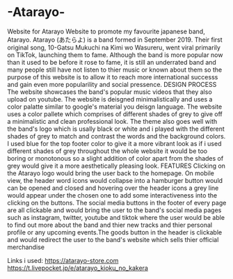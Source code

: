 # -Atarayo-
Website for Atarayo
Website to promote my favourite japanese band, Atarayo. Atarayo (あたらよ) is a band formed in September 2019. Their first original song, 10-Gatsu Mukuchi na Kimi wo Wasureru, went viral primarily on TikTok, launching them to fame. Although the band is more popular now than it used to be before it rose to fame, it is still an underrated band and many people still have not listen to thier music or known about them so the purpose of this website is to allow it to reach more international successs and gain even more popularility and  social pressence.
DESIGN PROCESS
The website showcases the band's popular music videos that they also upload on youtube.
The website is deisgned minimalistically and uses a color palatte similar to google's material you deisgn language.
The website uses a color pallete which comprises of different shades of grey to give off a minimalistic and clean professional look. The theme also goes well with the band's logo which is usally black or white and i played with the different shades of grey to match and contrast the words and the background colors. I used blue for the top footer color to give it a more vibrant look as if i used different shades of grey throughout the whole website it would be too boring or monotonous so a slight addition of color apart from the shades of grey would give it a more aesthetically pleasing look.
FEATURES
Clicking on the Atarayo logo would bring the user back to the homepage.
On mobile view, the header word icons would collapse into a hamburger button would can be opened and closed and hovering over the header icons a grey line would appear under the chosen one to add some interactiveness into the clicking on the buttons. The social media buttons in the footer of every page are all clickable and would bring the user to the band's social media pages such as instagram, twitter, youtube and tiktok where the user would be able to find out more about the band and thier new tracks and thier personal profile or any upcoming events.The goods button in the header is clickable and would redirect the user to the band's website which sells thier official merchandise

Links i used:
https://atarayo-store.com
https://t.livepocket.jp/e/atarayo_kioku_no_kakera